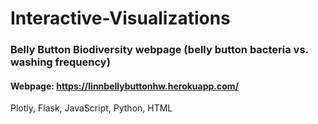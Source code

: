 # Interactive-Visualizations
### Belly Button Biodiversity webpage (belly button bacteria vs. washing frequency)
#### Webpage: https://linnbellybuttonhw.herokuapp.com/
Plotly, Flask, JavaScript, Python, HTML
